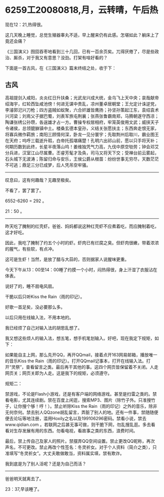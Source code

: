 # 6259工20080818,月，云转晴，午后热

现在12：21,热得很。

这几天晚上睡觉，总觉生殖器睾丸不适，早上醒来仍有此感。怎堪如此？躺床上了竟还会痛？

《三国演义》囫囵吞枣地看到三十几回，已有一百余页矣。兀得厌倦了，尽是些政治、厮杀，对于我又有意思？没劲。打架有啥好看的？

下面是一首古风，在《三国演义》篇末终结之处，收于下：

## 古风

高祖提剑入咸阳，炎炎红日升扶桑；光武龙兴成大统，金乌飞上天中央；哀哉献帝绍海宇，红轮西坠咸池傍！何进无谋中贵乱，凉州董卓居朝堂；王允定计诛逆党，李濬郭汜兴刀枪；四方盗贼如蚁聚，六合奸雄皆鹰扬；孙坚孙策起江东，袁绍袁术兴河梁；刘焉父子据巴蜀，刘表军旅屯荆襄；张燕张鲁霸南郑，马腾朝遂守西凉；陶谦张绣公孙瓒，各逞雄才占一方。曹操专权居相府，牢笼英俊用文武；威挟天子令诸侯，总领貔貅镇中土。楼桑玄德本皇孙，义结关张愿扶主；东西奔走恨无家，将寡兵微作羁旅；南阳三顾情何深，卧龙一见分寰宇；先取荆州后取川，霸业图王在天府；呜呼三载逝升瑕，白帝托孤堪痛楚！孔明六出祁山前，愿以只手将天补；何期历数到此终，长星半夜落山坞！姜维独凭气力高，九伐中原空劬劳；钟会邓艾分兵进，汉室江山尽属曹。丕睿芳髦才及奂，司马又将天下交；受禅台前云雾起，石头城下无波涛；陈留归命与安乐，王侯公爵从根苗：纷纷世事无穷尽，天数茫茫不可逃；鼎足三分已成梦，后人凭吊空牢骚。

----

叹息曰，这有何趣哉？无趣至极矣。

不看了，罢了罢了。

6552-6260 = 292 。

21：50 。

----

昨天吃了腌制的红壳虾。爸爸、妈妈都说这种红壳虾不应煮着吃，而应腌制着吃，这才好吃。

因此，我吃了腌制了约五个小时的虾。虾肉已有烂腐之臭。但虾肉很嫩，带着浓浓的腥气，有些软，有点冲。

这可是生虾！当然，是放了醋与大蒜的，否则据家人说腥味更重。

今天下午从13：00至14：00睡了约摸一个小时，闷热得很，身上汗湿了衣服沾在体表。

说好了的，睡不扇电风扇。

干脆以后只听Kiss the Rain（雨的印记）。

好歌一首足矣，没必要那么多。

以后只用在线输入法，不用本地的。

我已经烦了自己对输入法的胡思乱想了。

我又想这些烦人的输入法，想五笔，想手机笔划输入。好吧，现在我定下规矩，如下：

如果能自主上网，那么先开QQ，再开QQmail，接着点开163网易邮箱，播放唯一的音乐Kiss the Rain（雨的印记）。打开QQmail记事本，打开在线输入法。打开“灵祭”，查看留言之类。最后再干其他的事。这四个网页皆保留着不关闭。人走网页关；网页关即为人走。这是我下的规矩，必须遵守。

规矩二：

禁游戏，不论是Flash小游戏，还是有客户端的网络游戏。甚至是扫雷之类的。禁看电影，尤其连续剧。禁在百度上闲逛，搜索MP3、图片（除竹子外。只准搜竹子，让你搜个够！哼！）。禁止听除Kiss the Rain（雨的印记）之外的音乐，除非无何奈何。禁去别人QQzone胡乱留言，弄脏了别人的地。还有一件事，禁随随便便去论坛等地注册，滥用Hoxily之名以及199106296密码。禁看小说，禁去www.qidian.com 。若联网之后甚无事可做，则干脆下网，勿乱搜乱逛。多去看看对生存发展有用的东西。勿看电视，看故事之类的东西，浪费时间。

最后，禁上传自己及家人的照片。禁摆弄QQ空间设置。禁止更改QQ昵称，再次声名，不可更改。禁止再改个性签名：冬灵祈女。对于个人资料（简介之类），只准填写“冬灵祈女”。大丈夫敢做敢当，资料属实填，禁有欺诈。

我到底是为了别人活呢？还是为自己而活？

----

爸爸明天就离去了。

23：37,早该睡了。
